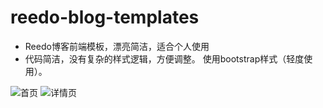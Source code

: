 # reedo-blog-templates


- Reedo博客前端模板，漂亮简洁，适合个人使用
- 代码简洁，没有复杂的样式逻辑，方便调整。 使用bootstrap样式（轻度使用）。


![首页](http://p5ar9j17o.bkt.clouddn.com/reedo/sys/screenshot/index.png)
![详情页](http://p5ar9j17o.bkt.clouddn.com/reedo/sys/screenshot/detail.png)
